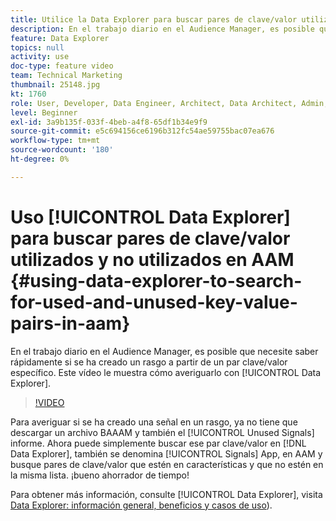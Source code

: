 ```yaml
---
title: Utilice la Data Explorer para buscar pares de clave/valor utilizados y no utilizados
description: En el trabajo diario en el Audience Manager, es posible que necesite saber rápidamente si se ha creado un rasgo a partir de un par clave/valor específico. Este vídeo muestra cómo averiguar con Data Explorer.
feature: Data Explorer
topics: null
activity: use
doc-type: feature video
team: Technical Marketing
thumbnail: 25148.jpg
kt: 1760
role: User, Developer, Data Engineer, Architect, Data Architect, Admin, Leader
level: Beginner
exl-id: 3a9b135f-033f-4beb-a4f8-65df1b34e9f9
source-git-commit: e5c694156ce6196b312fc54ae59755bac07ea676
workflow-type: tm+mt
source-wordcount: '180'
ht-degree: 0%

---
```


# Uso [!UICONTROL Data Explorer] para buscar pares de clave/valor utilizados y no utilizados en AAM {#using-data-explorer-to-search-for-used-and-unused-key-value-pairs-in-aam}

En el trabajo diario en el Audience Manager, es posible que necesite saber rápidamente si se ha creado un rasgo a partir de un par clave/valor específico. Este vídeo le muestra cómo averiguarlo con [!UICONTROL Data Explorer].

>[!VIDEO](https://video.tv.adobe.com/v/25148/?quality=12)

Para averiguar si se ha creado una señal en un rasgo, ya no tiene que descargar un archivo BAAAM y también el [!UICONTROL Unused Signals] informe. Ahora puede simplemente buscar ese par clave/valor en [!DNL Data Explorer], también se denomina [!UICONTROL Signals] App, en AAM y busque pares de clave/valor que estén en características y que no estén en la misma lista. ¡bueno ahorrador de tiempo!

Para obtener más información, consulte [!UICONTROL Data Explorer], visita [Data Explorer: información general, beneficios y casos de uso](https://experienceleague.adobe.com/docs/audience-manager/user-guide/features/data-explorer/data-explorer-overview.html?lang=en)).
